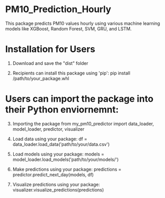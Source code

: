 # PM10_Prediction_Hourly
This package predicts PM10 values hourly using various machine learning models like XGBoost, Random Forest, SVM, GRU, and LSTM.


# Installation for Users

1. Download and save the "dist" folder

2. Recipients can install this package using 'pip':
pip install /path/to/your_package.whl

# Users can import the package into their Python enviornemnt:

3. Importing the package
from my_pm10_predictor import data_loader, model_loader, predictor, visualizer

4. Load data using your package:
df = data_loader.load_data('path/to/your/data.csv')

5. Load models using your package:
models = model_loader.load_models('path/to/your/models/')

6. Make predictions using your package:
predictions = predictor.predict_next_day(models, df)

7. Visualize predictions using your package:
visualizer.visualize_predictions(predictions)

